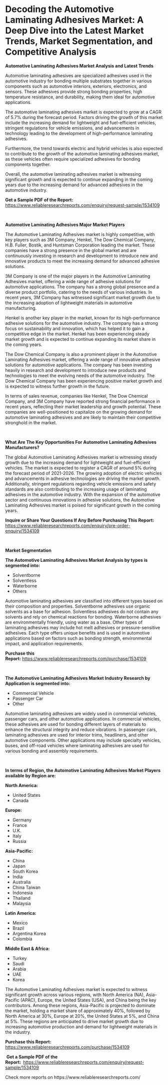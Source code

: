 <p><h1>Decoding the Automotive Laminating Adhesives Market: A Deep Dive into the Latest Market Trends, Market Segmentation, and Competitive Analysis</h1></p><p><strong>Automotive Laminating Adhesives Market Analysis and Latest Trends</strong></p>
<p><p>Automotive laminating adhesives are specialized adhesives used in the automotive industry for bonding multiple substrates together in various components such as automotive interiors, exteriors, electronics, and sensors. These adhesives provide strong bonding properties, high temperature resistance, and durability, making them ideal for automotive applications.</p><p>The automotive laminating adhesives market is expected to grow at a CAGR of 5.7% during the forecast period. Factors driving the growth of this market include the increasing demand for lightweight and fuel-efficient vehicles, stringent regulations for vehicle emissions, and advancements in technology leading to the development of high-performance laminating adhesives.</p><p>Furthermore, the trend towards electric and hybrid vehicles is also expected to contribute to the growth of the automotive laminating adhesives market, as these vehicles often require specialized adhesives for bonding components together.</p><p>Overall, the automotive laminating adhesives market is witnessing significant growth and is expected to continue expanding in the coming years due to the increasing demand for advanced adhesives in the automotive industry.</p></p>
<p><strong>Get a Sample PDF of the Report:&nbsp;</strong> <a href="https://www.reliableresearchreports.com/enquiry/request-sample/1534109">https://www.reliableresearchreports.com/enquiry/request-sample/1534109</a></p>
<p>&nbsp;</p>
<p><strong>Automotive Laminating Adhesives Major Market Players</strong></p>
<p><p>The Automotive Laminating Adhesives market is highly competitive, with key players such as 3M Company, Henkel, The Dow Chemical Company, H.B. Fuller, Bostik, and Huntsman Corporation leading the market. These companies have a strong presence in the global market and are continuously investing in research and development to introduce new and innovative products to meet the increasing demand for advanced adhesive solutions.</p><p>3M Company is one of the major players in the Automotive Laminating Adhesives market, offering a wide range of adhesive solutions for automotive applications. The company has a strong global presence and a diverse product portfolio, catering to the needs of various industries. In recent years, 3M Company has witnessed significant market growth due to the increasing adoption of lightweight materials in automotive manufacturing.</p><p>Henkel is another key player in the market, known for its high-performance adhesive solutions for the automotive industry. The company has a strong focus on sustainability and innovation, which has helped it to gain a competitive edge in the market. Henkel has been experiencing steady market growth and is expected to continue expanding its market share in the coming years.</p><p>The Dow Chemical Company is also a prominent player in the Automotive Laminating Adhesives market, offering a wide range of innovative adhesive solutions for automotive applications. The company has been investing heavily in research and development to introduce new products and technologies to meet the evolving needs of the automotive industry. The Dow Chemical Company has been experiencing positive market growth and is expected to witness further growth in the future.</p><p>In terms of sales revenue, companies like Henkel, The Dow Chemical Company, and 3M Company have reported strong financial performance in recent years, reflecting their market leadership and growth potential. These companies are well-positioned to capitalize on the growing demand for automotive laminating adhesives and are likely to maintain their competitive stronghold in the market.</p></p>
<p>&nbsp;</p>
<p><strong>What Are The Key Opportunities For Automotive Laminating Adhesives Manufacturers?</strong></p>
<p><p>The global Automotive Laminating Adhesives market is witnessing steady growth due to the increasing demand for lightweight and fuel-efficient vehicles. The market is expected to register a CAGR of around 5% during the forecast period of 2021-2026. The growing adoption of electric vehicles and advancements in adhesive technologies are driving the market growth. Additionally, stringent regulations regarding vehicle emissions and safety standards are also contributing to the increasing usage of laminating adhesives in the automotive industry. With the expansion of the automotive sector and continuous innovations in adhesive solutions, the Automotive Laminating Adhesives market is poised for significant growth in the coming years.</p></p>
<p><strong>Inquire or Share Your Questions If Any Before Purchasing This Report:</strong> <a href="https://www.reliableresearchreports.com/enquiry/pre-order-enquiry/1534109">https://www.reliableresearchreports.com/enquiry/pre-order-enquiry/1534109</a></p>
<p>&nbsp;</p>
<p><strong>Market Segmentation</strong></p>
<p><strong>The Automotive Laminating Adhesives Market Analysis by types is segmented into:</strong></p>
<p><ul><li>Solventborne</li><li>Solventless</li><li>Waterborne</li><li>Others</li></ul></p>
<p><p>Automotive laminating adhesives are classified into different types based on their composition and properties. Solventborne adhesives use organic solvents as a base for adhesion. Solventless adhesives do not contain any solvents and rely on chemical reactions for bonding. Waterborne adhesives are environmentally friendly, using water as a base. Other types of laminating adhesives may include hot melt adhesives or pressure-sensitive adhesives. Each type offers unique benefits and is used in automotive applications based on factors such as bonding strength, environmental impact, and application requirements.</p></p>
<p><strong>Purchase this Report:&nbsp;</strong><a href="https://www.reliableresearchreports.com/purchase/1534109">https://www.reliableresearchreports.com/purchase/1534109</a></p>
<p>&nbsp;</p>
<p><strong>The Automotive Laminating Adhesives Market Industry Research by Application is segmented into:</strong></p>
<p><ul><li>Commercial Vehicle</li><li>Passenger Car</li><li>Other</li></ul></p>
<p><p>Automotive laminating adhesives are widely used in commercial vehicles, passenger cars, and other automotive applications. In commercial vehicles, these adhesives are used for bonding different layers of materials to enhance the structural integrity and reduce vibrations. In passenger cars, laminating adhesives are used for interior trims, headliners, and other automotive components. Other applications may include specialty vehicles, buses, and off-road vehicles where laminating adhesives are used for various bonding and assembly requirements.</p></p>
<p>&nbsp;</p>
<p><strong>In terms of Region, the Automotive Laminating Adhesives Market Players available by Region are:</strong></p>
<p>
    <p> <strong> North America: </strong>
        <ul>
            <li>United States</li>
            <li>Canada</li>
        </ul>
        </p> 
    <p> <strong> Europe: </strong>
        <ul>
            <li>Germany</li>
            <li>France</li>
            <li>U.K.</li>
            <li>Italy</li>
            <li>Russia</li>
        </ul>
        </p> 
    <p> <strong> Asia-Pacific: </strong>
        <ul>
            <li>China</li>
            <li>Japan</li>
            <li>South Korea</li>
            <li>India</li>
            <li>Australia</li>
            <li>China Taiwan</li>
            <li>Indonesia</li>
            <li>Thailand</li>
            <li>Malaysia</li>
        </ul>
        </p> 
    <p> <strong> Latin America: </strong>
        <ul>
            <li>Mexico</li>
            <li>Brazil</li>
            <li>Argentina Korea</li>
            <li>Colombia</li>
        </ul>
        </p> 
    <p> <strong> Middle East & Africa: </strong>
        <ul>
            <li>Turkey</li>
            <li>Saudi</li>
            <li>Arabia</li>
            <li>UAE</li>
            <li>Korea</li>
        </ul>
    </p>
    </p>
<p><p>The Automotive Laminating Adhesives market is expected to witness significant growth across various regions, with North America (NA), Asia-Pacific (APAC), Europe, the United States (USA), and China being the key contributors. Among these regions, Asia-Pacific is projected to dominate the market, holding a market share of approximately 40%, followed by North America at 30%, Europe at 20%, the United States at 5%, and China at 5%. These regions are anticipated to drive market growth due to increasing automotive production and demand for lightweight materials in the industry.</p></p>
<p><strong>Purchase this Report: </strong><a href="https://www.reliableresearchreports.com/purchase/1534109">https://www.reliableresearchreports.com/purchase/1534109</a></p>
<p>&nbsp;<strong>Get a Sample PDF of the Report:&nbsp;&nbsp;</strong><a href="https://www.reliableresearchreports.com/enquiry/request-sample/1534109">https://www.reliableresearchreports.com/enquiry/request-sample/1534109</a></p>
<p><strong></strong></p>
<p>Check more reports on https://www.reliableresearchreports.com/</p>